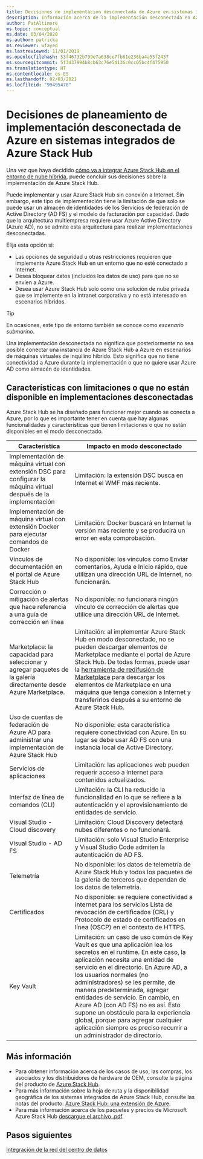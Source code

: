 ```yaml
---
title: Decisiones de implementación desconectada de Azure en sistemas integrados de Azure Stack Hub
description: Información acerca de la implementación desconectada en Azure de los sistemas integrados de Azure Stack Hub y las decisiones de planeamiento que se deben tener en cuenta.
author: PatAltimore
ms.topic: conceptual
ms.date: 03/04/2020
ms.author: patricka
ms.reviewer: wfayed
ms.lastreviewed: 11/01/2019
ms.openlocfilehash: 53f46732b799e7a638ce7fb61e236ba4a55f2437
ms.sourcegitcommit: 5f3d37994b8cb63c76e54136c0cc05bc4f475950
ms.translationtype: HT
ms.contentlocale: es-ES
ms.lasthandoff: 02/03/2021
ms.locfileid: "99495470"
---
```

# <a name="azure-disconnected-deployment-planning-decisions-for-azure-stack-hub-integrated-systems"></a>Decisiones de planeamiento de implementación desconectada de Azure en sistemas integrados de Azure Stack Hub
Una vez que haya decidido [cómo va a integrar Azure Stack Hub en el entorno de nube híbrida](azure-stack-connection-models.md), puede concluir sus decisiones sobre la implementación de Azure Stack Hub.

Puede implementar y usar Azure Stack Hub sin conexión a Internet. Sin embargo, este tipo de implementación tiene la limitación de que solo se puede usar un almacén de identidades de los Servicios de federación de Active Directory (AD FS) y el modelo de facturación por capacidad. Dado que la arquitectura multiempresa requiere usar Azure Active Directory (Azure AD), no se admite esta arquitectura para realizar implementaciones desconectadas.

Elija esta opción si:
- Las opciones de seguridad u otras restricciones requieren que implemente Azure Stack Hub en un entorno que no esté conectado a Internet.
- Desea bloquear datos (incluidos los datos de uso) para que no se envíen a Azure.
- Desea usar Azure Stack Hub solo como una solución de nube privada que se implemente en la intranet corporativa y no está interesado en escenarios híbridos.

> [!TIP]
> En ocasiones, este tipo de entorno también se conoce como *escenario submarino*.

Una implementación desconectada no significa que posteriormente no sea posible conectar una instancia de Azure Stack Hub a Azure en escenarios de máquinas virtuales de inquilino híbrido. Esto significa que no tiene conectividad a Azure durante la implementación o que no quiere usar Azure AD como almacén de identidades.

## <a name="features-that-are-impaired-or-unavailable-in-disconnected-deployments"></a>Características con limitaciones o que no están disponible en implementaciones desconectadas 
Azure Stack Hub se ha diseñado para funcionar mejor cuando se conecta a Azure, por lo que es importante tener en cuenta que hay algunas funcionalidades y características que tienen limitaciones o que no están disponibles en el modo desconectado.

|Característica|Impacto en modo desconectado|
|-----|-----|
|Implementación de máquina virtual con extensión DSC para configurar la máquina virtual después de la implementación|Limitación: la extensión DSC busca en Internet el WMF más reciente.|
|Implementación de máquina virtual con extensión Docker para ejecutar comandos de Docker|Limitación: Docker buscará en Internet la versión más reciente y se producirá un error en esta comprobación.|
|Vínculos de documentación en el portal de Azure Stack Hub|No disponible: los vínculos como Enviar comentarios, Ayuda e Inicio rápido, que utilizan una dirección URL de Internet, no funcionarán.|
|Corrección o mitigación de alertas que hace referencia a una guía de corrección en línea|No disponible: no funcionará ningún vínculo de corrección de alertas que utilice una dirección URL de Internet.|
|Marketplace: la capacidad para seleccionar y agregar paquetes de la galería directamente desde Azure Marketplace.|Limitación: al implementar Azure Stack Hub en modo desconectado, no se pueden descargar elementos de Marketplace mediante el portal de Azure Stack Hub. De todas formas, puede usar la [herramienta de redifusión de Marketplace](azure-stack-download-azure-marketplace-item.md) para descargar los elementos de Marketplace en una máquina que tenga conexión a Internet y transferirlos después a su entorno de Azure Stack Hub.|
|Uso de cuentas de federación de Azure AD para administrar una implementación de Azure Stack Hub|No disponible: esta característica requiere conectividad con Azure. En su lugar se debe usar AD FS con una instancia local de Active Directory.|
|Servicios de aplicaciones|Limitación: las aplicaciones web pueden requerir acceso a Internet para contenidos actualizados.|
|Interfaz de línea de comandos (CLI)|Limitación: la CLI ha reducido la funcionalidad en lo que se refiere a la autenticación y el aprovisionamiento de entidades de servicio.|
|Visual Studio - Cloud discovery|Limitación: Cloud Discovery detectará nubes diferentes o no funcionará.|
|Visual Studio - AD FS|Limitación: solo Visual Studio Enterprise y Visual Studio Code admiten la autenticación de AD FS.
Telemetría|No disponible: los datos de telemetría de Azure Stack Hub y todos los paquetes de la galería de terceros que dependan de los datos de telemetría.|
|Certificados|No disponible: se requiere conectividad a Internet para los servicios Lista de revocación de certificados (CRL) y Protocolo de estado de certificados en línea (OSCP) en el contexto de HTTPS.|
|Key Vault|Limitación: un caso de uso común de Key Vault es que una aplicación lea los secretos en el runtime. En este caso, la aplicación necesita una entidad de servicio en el directorio. En Azure AD, a los usuarios normales (no administradores) se les permite, de manera predeterminada, agregar entidades de servicio. En cambio, en Azure AD (con AD FS) no es así. Esto supone un obstáculo para la experiencia global, porque para agregar cualquier aplicación siempre es preciso recurrir a un administrador de directorio.

## <a name="learn-more"></a>Más información
- Para obtener información acerca de los casos de uso, las compras, los asociados y los distribuidores de hardware de OEM, consulte la página del producto de [Azure Stack Hub](https://azure.microsoft.com/overview/azure-stack/).
- Para más información sobre la hoja de ruta y la disponibilidad geográfica de los sistemas integrados de Azure Stack Hub, consulte las notas del producto: [Azure Stack Hub: una extensión de Azure](https://azure.microsoft.com/resources/videos/azure-friday-azure-stack-an-extension-of-azure/). 
- Para más información acerca de los paquetes y precios de Microsoft Azure Stack Hub [descargue el archivo .pdf](https://azure.microsoft.com/mediahandler/files/resourcefiles/5bc3f30c-cd57-4513-989e-056325eb95e1/Azure-Stack-packaging-and-pricing-datasheet.pdf). 

## <a name="next-steps"></a>Pasos siguientes
[Integración de la red del centro de datos](azure-stack-network.md)
